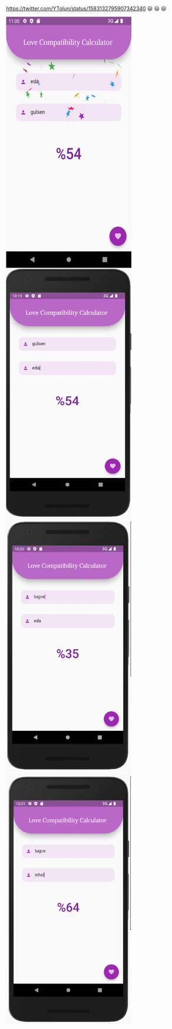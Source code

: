 https://twitter.com/YTolun/status/1583132795907342340  :smiley: :smiley: :smiley:


<img src='ss/4.jpg' width="340" height="680"/><img src='ss/1.png' width="340" height="680"/><img src='ss/2.png' width="340" height="680"/><img src='ss/3.png' width="340" height="680"/>
